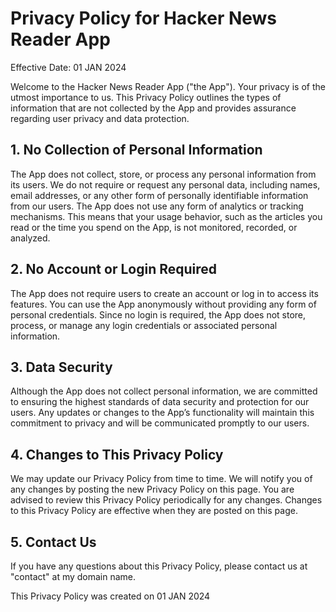 # Privacy Policy for Hacker News Reader App

Effective Date: 01 JAN 2024

Welcome to the Hacker News Reader App ("the App"). Your privacy is of the utmost importance to us. This Privacy Policy outlines the types of information that are not collected by the App and provides assurance regarding user privacy and data protection.

## 1. No Collection of Personal Information
The App does not collect, store, or process any personal information from its users. We do not require or request any personal data, including names, email addresses, or any other form of personally identifiable information from our users.
The App does not use any form of analytics or tracking mechanisms. This means that your usage behavior, such as the articles you read or the time you spend on the App, is not monitored, recorded, or analyzed.

## 2. No Account or Login Required
The App does not require users to create an account or log in to access its features. You can use the App anonymously without providing any form of personal credentials.
Since no login is required, the App does not store, process, or manage any login credentials or associated personal information.

## 3. Data Security
Although the App does not collect personal information, we are committed to ensuring the highest standards of data security and protection for our users.
Any updates or changes to the App’s functionality will maintain this commitment to privacy and will be communicated promptly to our users.

## 4. Changes to This Privacy Policy

We may update our Privacy Policy from time to time. We will notify you of any changes by posting the new Privacy Policy on this page.
You are advised to review this Privacy Policy periodically for any changes. Changes to this Privacy Policy are effective when they are posted on this page.

## 5. Contact Us

If you have any questions about this Privacy Policy, please contact us at "contact" at my domain name.

This Privacy Policy was created on 01 JAN 2024
